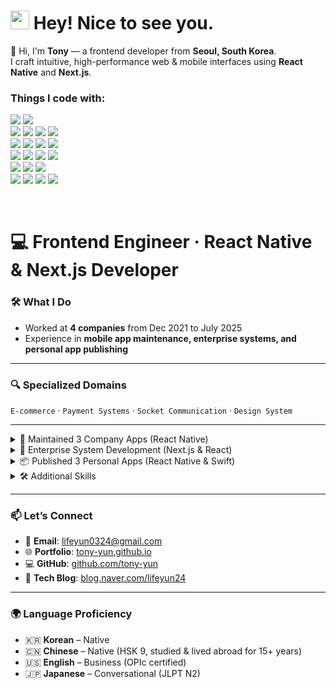 <h1><img src="https://emojis.slackmojis.com/emojis/images/1531849430/4246/blob-sunglasses.gif?1531849430" width="30"/> Hey! Nice to see you.</h1>

<p>👋 Hi, I'm <b>Tony</b> — a frontend developer from <b>Seoul, South Korea</b>.<br/>
I craft intuitive, high-performance web & mobile interfaces using <b>React Native</b> and <b>Next.js</b>.</p>

<h3>Things I code with:</h3>
<p>
  <img src="https://img.shields.io/badge/TypeScript-1572B6?style=for-the-badge&logo=TypeScript&logoColor=white"/>
  <img src="https://img.shields.io/badge/Node.js-339933?style=for-the-badge&logo=nodedotjs&logoColor=white"/><br/>
  
  <img src="https://img.shields.io/badge/React_Native-0984e3?style=for-the-badge&logo=react&logoColor=61DAFB"/>
  <img src="https://img.shields.io/badge/NextJS-20232A?style=for-the-badge&logo=Vercel&logoColor=white"/>
  <img src="https://img.shields.io/badge/Express.js-000000?style=for-the-badge&logo=express&logoColor=white"/>
  <img src="https://img.shields.io/badge/Socket.IO-20232A?style=for-the-badge&logo=Socket&logoColor=white"/><br/>
  
  <img src="https://img.shields.io/badge/Recoil-1572B6?style=for-the-badge&logo=recoil&logoColor=white"/>
  <img src="https://img.shields.io/badge/Redux-593D88?style=for-the-badge&logo=redux&logoColor=white"/>
  <img src="https://img.shields.io/badge/Zustand-453F39?style=for-the-badge&logo=zustand&logoColor=white"/>
  <img src="https://img.shields.io/badge/TanStackQuery-CB3837?style=for-the-badge&logo=reactQuery&logoColor=white"/><br/>
  
  <img src="https://img.shields.io/badge/swift-CB3837?style=for-the-badge&logo=swift&logoColor=white"/>
  <img src="https://img.shields.io/badge/xcode-0984e3?style=for-the-badge&logo=xcode&logoColor=white"/>
  <img src="https://img.shields.io/badge/UIKit-E34F26?style=for-the-badge&logo=swift&logoColor=white"/>
  <img src="https://img.shields.io/badge/SwiftUI-E34F26?style=for-the-badge&logo=swift&logoColor=white"/><br/>
  
  <img src="https://img.shields.io/badge/npm-CB3837?style=for-the-badge&logo=npm&logoColor=white"/>
  <img src="https://img.shields.io/badge/yarn-0984e3?style=for-the-badge&logo=yarn&logoColor=white"/>
  <img src="https://img.shields.io/badge/bun-272A36?style=for-the-badge&logo=bun&logoColor=F9F1E1"/><br/>
  
  <img src="https://img.shields.io/badge/Python-3774A4?style=for-the-badge&logo=python&logoColor=white"/>
    <img src="https://img.shields.io/badge/Pandas-3774A4?style=for-the-badge&logo=pandas&logoColor=white"/>
  <img src="https://img.shields.io/badge/Pytorch-E6492A?style=for-the-badge&logo=pytorch&logoColor=white"/>
  <img src="https://img.shields.io/badge/GIT-E44C30?style=for-the-badge&logo=git&logoColor=white"/>
</p>

<br />

# 💻 Frontend Engineer · React Native & Next.js Developer

### 🛠 What I Do
- Worked at **4 companies** from Dec 2021 to July 2025
- Experience in **mobile app maintenance, enterprise systems, and personal app publishing**

---

### 🔍 Specialized Domains
`E-commerce` · `Payment Systems` · `Socket Communication` · `Design System`

---

<details>
<summary>📱 Maintained 3 Company Apps (React Native)</summary>

**Tech Stack:** React Native, MMKV, TanStack Query, Recoil, Zustand, TypeScript

- **🛒 E-commerce App** – Coupon trading & online shopping platform  
- **💬 Crypto Chat App** – Real-time community for cryptocurrency  
- **📚 Education App** – Video streaming, text editor, in-app purchases

</details>

<details>
<summary>🏢 Enterprise System Development (Next.js & React)</summary>

**Tech Stack:** Next.js, Express, Socket, Sequelize, Recoil, TypeScript

- 🧩 **Internal CMS** – Role-based access control & data visualization  
- 💳 **Payment Integration** – Multiple payment methods & security improvements  
- 🎨 **Design System** – Reusable components for UI/UX consistency  
- 📢 **Promotional Integrations** – External campaign integration  
- 💬 **Channel Talk Integration** – Custom features for customer support

</details>

<details>
<summary>📦 Published 3 Personal Apps (React Native & Swift)</summary>

- 🎬 **World Movie App (React Native)**  
  Movie search, sort, favorites, and email login  

- 💡 **LED Board App (UIKit)**  
  Scrolls user text with custom color, speed, and font  

- 🧺 **Grocery List App (SwiftUI)**  
  To-do list app for groceries, with MVVM architecture and onboarding

</details>

<details>
<summary>🛠 Additional Skills</summary>

- **Data Engineering** with Python & Pandas  
- **Backend Development**: RESTful API, Express, MySQL, Oracle

</details>

---

### 📫 Let’s Connect

- 📧 **Email**: [lifeyun0324@gmail.com](mailto:lifeyun0324@gmail.com)  
- 🌐 **Portfolio**: [tony-yun.github.io](https://tony-yun.github.io/)  
- 💻 **GitHub**: [github.com/tony-yun](https://github.com/tony-yun)  
- 📝 **Tech Blog**: [blog.naver.com/lifeyun24](https://blog.naver.com/lifeyun24)

---

### 🌍 Language Proficiency

- 🇰🇷 **Korean** – Native  
- 🇨🇳 **Chinese** – Native (HSK 9, studied & lived abroad for 15+ years)  
- 🇺🇸 **English** – Business (OPIc certified)  
- 🇯🇵 **Japanese** – Conversational (JLPT N2)


